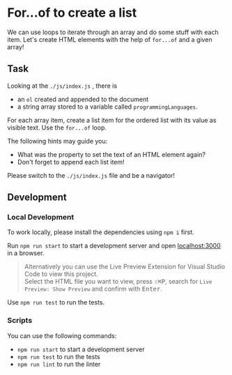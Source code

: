 # For...of to create a list

We can use loops to iterate through an array and do some stuff with each item. Let's create HTML elements with the help of `for...of` and a given array!

## Task

Looking at the `./js/index.js` , there is

-   an `ol` created and appended to the document
-   a string array stored to a variable called `programmingLanguages`.

For each array item, create a list item for the ordered list with its value as visible text. Use the `for...of` loop.

The following hints may guide you:

-   What was the property to set the text of an HTML element again?
-   Don't forget to append each list item!

Please switch to the `./js/index.js` file and be a navigator!

## Development

### Local Development

To work locally, please install the dependencies using `npm i` first.

Run `npm run start` to start a development server and open [localhost:3000](http://localhost:3000) in a browser.

> Alternatively you can use the Live Preview Extension for Visual Studio Code to view this project.  
> Select the HTML file you want to view, press <kbd>⇧</kbd><kbd>⌘</kbd><kbd>P</kbd>, search for `Live Preview: Show Preview` and confirm with <kbd>Enter</kbd>.

Use `npm run test` to run the tests.

### Scripts

You can use the following commands:

-   `npm run start` to start a development server
-   `npm run test` to run the tests
-   `npm run lint` to run the linter
